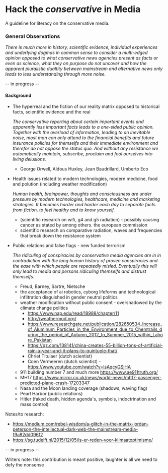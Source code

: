 # Hack the _conservative_ in Media

A guideline for literacy on the conservative media. 

### General Observations
_There is much more in history, scientific evidence, individual experiences and underlying dogmas in common sense to consider a multi-edged opinion opposed to what conservative news agencies present as facts or even as science, what they on purpose do not uncover and how the apparent pluralistic dualtity between mainstream and alternative news only leads to less understanding through more noise._


-- in progress --


#### Background
- The hyperreal and the fiction of our reality matrix opposed to historical facts, scientific evidence and the real

  _The conservative reporting about certain important events and apparently less important facts leads to a one-sided public opinion. Together with the overload of information, leading to an inevitable noise, most man can only attend to the financial benefits and future insurance policies for themselfs and their immediate environment and therefor do not oppose the status quo. And without any resistance we automatically maintain, subscribe, proclaim and fool ourselves into living delusions._
  
  - George Orwell, Aldous Huxley, Jean Baudrillard, Umberto Eco

- Health issues related to modern technologies, modern medicine, food and polution (including weather modification)

  _Human health, brainpower, thoughts and consciousness are under pressure by modern technologies, healthcare, medicine and marketing strategies. It becomes harder and harder each day to separate facts from fiction, to feel healthy and to know yourself._
  
  - (scientific research on wifi, g4 and g5 radiation) - possibly causing cancer as stated by among others. the european commission
  - scientific research on comparative radiation, waves and frequencies that break down the resistance system
    

- Public relations and false flags - new funded terrorism

  _The ridiculing of conspiracies by conservative media agencies are in in contradiction with the long human history of proven conspiracies and the ease with which people are repeatedly misled. Eventually this will only lead to media and persons ridiculing themselfs and distrust themselfs._
  
  - Freud, Barney, Sartre, Nietsche 
  - the acceptance of ai robotics, cyborg lifeforms and technological infiltration disguished in gender neutral politics
  - weather modification without public consent - overshadowed by the climate change politics
    - https://www.nap.edu/read/18988/chapter/11
    - http://weathermod.org/
    - https://www.researchgate.net/publication/282650534_Increase_of_Aluminum_Particles_in_the_Environment_due_to_Chemtrails_during_the_period_of_Autumn_2012_to_Summer_2015_within_Lahore_Pakistan
    - https://qz.com/138141/china-creates-55-billion-tons-of-artificial-rain-a-year-and-it-plans-to-quintuple-that/
    - Chriet Titulaer (dutch scientist) 
    - Coen Vermeeren (dutch scientist) - https://www.youtube.com/watch?v=lsAqcyGSjHA
  - 911 building number 7 and much more https://www.ae911truth.org/
  - MH17 https://www.mirror.co.uk/news/world-news/mh17-passenger-predicted-plane-crash-17203347
  - Nasa and the Moon landing coverage (shadows, waving flag)
  - Pearl Harbor (public relations)
  - Hitler (faked death, hidden agenda's, symbols, indoctrination and mass control)
    
Notes/to research:
- https://medium.com/rebel-wisdom/a-glitch-in-the-matrix-jordan-peterson-the-intellectual-dark-web-the-mainstream-media-f9a82dd096f2
- https://sg.tudelft.nl/2015/12/05/is-er-reden-voor-klimaatoptimisme/
    
    
 -- in progress --
 
Writers note: this contribution is meant positive, laughter is all we need to defy the nonsense
